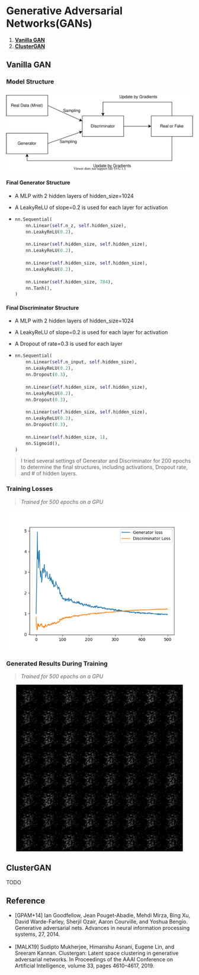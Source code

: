 # Generative Adversarial Networks(GANs)
1. [**Vanilla GAN**](https://github.com/JasonFengGit/Generative-Adversarial-Networks#vanilla-gan)
2. [**ClusterGAN**](https://github.com/JasonFengGit/Generative-Adversarial-Networks#clustergan)

## Vanilla GAN

### Model Structure

<p align="center">
  <img src="https://raw.githubusercontent.com/JasonFengGit/Generative-Adversarial-Networks/3139e2dcd4cd21bbf7e768db0c311a111e3ebab7/imgs/vanilla_GAN.svg" alt/>
</p>

#### Final Generator Structure

- A MLP with 2 hidden layers of hidden_size=1024

- A LeakyReLU of slope=0.2 is used for each layer for activation

- ```python
  nn.Sequential(
      nn.Linear(self.n_z, self.hidden_size),
      nn.LeakyReLU(0.2),
  
      nn.Linear(self.hidden_size, self.hidden_size),
      nn.LeakyReLU(0.2),
  
      nn.Linear(self.hidden_size, self.hidden_size),
      nn.LeakyReLU(0.2),
  
      nn.Linear(self.hidden_size, 784),
      nn.Tanh(),
  )
  ```

#### Final Discriminator Structure

- A MLP with 2 hidden layers of hidden_size=1024

- A LeakyReLU of slope=0.2 is used for each layer for activation

- A Dropout of rate=0.3 is used for each layer

- ```python
  nn.Sequential(
      nn.Linear(self.n_input, self.hidden_size),
      nn.LeakyReLU(0.2),
      nn.Dropout(0.3),
  
      nn.Linear(self.hidden_size, self.hidden_size),
      nn.LeakyReLU(0.2),
      nn.Dropout(0.3),
  
      nn.Linear(self.hidden_size, self.hidden_size),
      nn.LeakyReLU(0.2),
      nn.Dropout(0.3),
  
      nn.Linear(self.hidden_size, 1),
      nn.Sigmoid(),
  )
  ```

> I tried several settings of Generator and Discriminator for 200 epochs to determine the final structures, including activations, Dropout rate, and # of hidden layers. 

### Training Losses

> *Trained for 500 epochs on a GPU*


<p align="center">
  <img src="https://github.com/JasonFengGit/Generative-Adversarial-Networks/blob/master/imgs/vanilla_gan_losses.png?raw=true" alt/>
</p>

### Generated Results During Training

> *Trained for 500 epochs on a GPU*

<p align="center">
  <img height="450px" src="https://github.com/JasonFengGit/Generative-Adversarial-Networks/blob/master/imgs/vanilla_gan_results.gif?raw=true" alt/>
</p>

## ClusterGAN

TODO

## Reference
- [GPAM+14] Ian Goodfellow, Jean Pouget-Abadie, Mehdi Mirza, Bing Xu, David Warde-Farley, Sherjil
Ozair, Aaron Courville, and Yoshua Bengio. Generative adversarial nets. Advances in
neural information processing systems, 27, 2014.<br/><br/>
- [MALK19] Sudipto Mukherjee, Himanshu Asnani, Eugene Lin, and Sreeram Kannan. Clustergan:
Latent space clustering in generative adversarial networks. In Proceedings of the AAAI
Conference on Artificial Intelligence, volume 33, pages 4610–4617, 2019.
